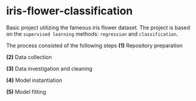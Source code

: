 # iris-flower-classification
Basic project utilizing the fameous iris flower dataset. 
The project is based on the `supervised learning` methods: `regression` and `classification`.

The process consisted of the following steps
**(1)** Repository preparation

**(2)** Data collection

**(3)** Data investigation and cleaning

**(4)** Model instantiation

**(5)** Model fitting
